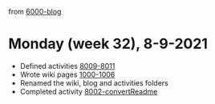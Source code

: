 from [6000-blog](../../../6000-blog.md)
# Monday (week 32), 8-9-2021
- Defined activities [8009-8011](../../../../8activities/8000-pendingActivities.md)
- Wrote wiki pages [1000-1006](../../../../1wiki/10000-wiki.md)
- Renamed the wiki, blog and activities folders
- Completed activity [8002-convertReadme](8002-convertReadme.md)